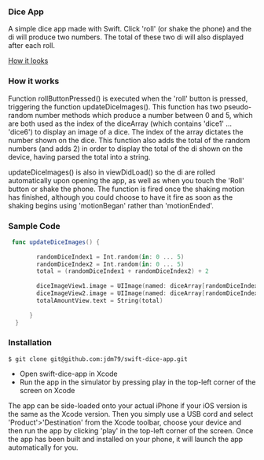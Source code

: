 ### Dice App

A simple dice app made with Swift. Click 'roll' (or shake the phone) and the di will produce two numbers. The total of these two di will also displayed after each roll.

[How it looks](https://github.com/jdm79/swift-dice-app/blob/master/Dicee/dicee-screenshot-1.PNG)


### How it works

Function rollButtonPressed() is executed when the 'roll' button is pressed, triggering the function updateDiceImages(). This function has two pseudo-random number methods which produce a number between 0 and 5, which are both used as the index of the diceArray (which contains 'dice1' ... 'dice6') to display an image of a dice. The index of the array dictates the number shown on the dice. This function also adds the total of the random numbers (and adds 2) in order to display the total of the di shown on the device, having parsed the total into a string.

updateDiceImages() is also in viewDidLoad() so the di are rolled automatically upon opening the app, as well as when you touch the 'Roll' button or shake the phone. The function is fired once the shaking motion has finished, although you could choose to have it fire as soon as the shaking begins using 'motionBegan' rather than 'motionEnded'.


### Sample Code

``` swift
 func updateDiceImages() {
        
        randomDiceIndex1 = Int.random(in: 0 ... 5)
        randomDiceIndex2 = Int.random(in: 0 ... 5)
        total = (randomDiceIndex1 + randomDiceIndex2) + 2
        
        diceImageView1.image = UIImage(named: diceArray[randomDiceIndex1])
        diceImageView2.image = UIImage(named: diceArray[randomDiceIndex2])
        totalAmountView.text = String(total)
    
      }
  }
```

### Installation
```
$ git clone git@github.com:jdm79/swift-dice-app.git
```
* Open swift-dice-app in Xcode
* Run the app in the simulator by pressing play in the top-left corner of the screen on Xcode

The app can be side-loaded onto your actual iPhone if your iOS version is the same as the Xcode version. Then you simply use a USB cord and select 'Product'>'Destination' from the Xcode toolbar, choose your device and then run the app by clicking 'play' in the top-left corner of the screen. Once the app has been built and installed on your phone, it will launch the app automatically for you.